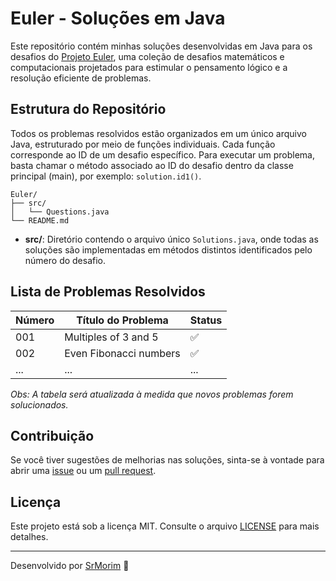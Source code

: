 # Euler - Soluções em Java

Este repositório contém minhas soluções desenvolvidas em Java para os desafios do [Projeto Euler](https://projecteuler.net/), uma coleção de desafios matemáticos e computacionais projetados para estimular o pensamento lógico e a resolução eficiente de problemas.

## Estrutura do Repositório

Todos os problemas resolvidos estão organizados em um único arquivo Java, estruturado por meio de funções individuais. Cada função corresponde ao ID de um desafio específico. Para executar um problema, basta chamar o método associado ao ID do desafio dentro da classe principal (main), por exemplo: `solution.id1()`.

```
Euler/
├── src/
│   └── Questions.java
└── README.md
```

- **src/**: Diretório contendo o arquivo único `Solutions.java`, onde todas as soluções são implementadas em métodos distintos identificados pelo número do desafio.

## Lista de Problemas Resolvidos

| Número | Título do Problema                  | Status |
|--------|-------------------------------------|--------|
| 001    | Multiples of 3 and 5                | ✅     |
| 002    | Even Fibonacci numbers              | ✅     |
| ...    | ...                                 | ...    |

_Obs: A tabela será atualizada à medida que novos problemas forem solucionados._

## Contribuição

Se você tiver sugestões de melhorias nas soluções, sinta-se à vontade para abrir uma [issue](https://github.com/SrMorim/Euler/issues) ou um [pull request](https://github.com/SrMorim/Euler/pulls).

## Licença

Este projeto está sob a licença MIT. Consulte o arquivo [LICENSE](LICENSE) para mais detalhes.

---

Desenvolvido por [SrMorim](https://github.com/SrMorim) 🚀

